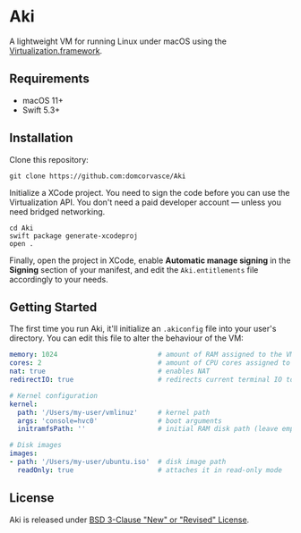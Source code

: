 # Aki

A lightweight VM for running Linux under macOS using the
[Virtualization.framework](https://developer.apple.com/documentation/virtualization).

## Requirements

- macOS 11+
- Swift 5.3+

## Installation

Clone this repository:

```shell
git clone https://github.com:domcorvasce/Aki
```

Initialize a XCode project. You need to sign the code before you can use the Virtualization API. You don't need a paid developer account &mdash; unless you need bridged networking.

```shell
cd Aki
swift package generate-xcodeproj
open .
```

Finally, open the project in XCode, enable **Automatic manage signing** in the **Signing** section of your manifest, and edit the `Aki.entitlements` file accordingly to your needs.

## Getting Started

The first time you run Aki, it'll initialize an `.akiconfig` file into your user's directory. You can edit this file to alter the behaviour of the VM:

```yaml
memory: 1024                         # amount of RAM assigned to the VM (in megabytes)
cores: 2                             # amount of CPU cores assigned to the VM
nat: true                            # enables NAT
redirectIO: true                     # redirects current terminal IO to the VM

# Kernel configuration
kernel:
  path: '/Users/my-user/vmlinuz'     # kernel path
  args: 'console=hvc0'               # boot arguments
  initramfsPath: ''                  # initial RAM disk path (leave empty to skip)

# Disk images
images:
- path: '/Users/my-user/ubuntu.iso'  # disk image path
  readOnly: true                     # attaches it in read-only mode
```

## License

Aki is released under [BSD 3-Clause "New" or "Revised" License](./LICENSE).
